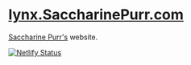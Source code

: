 # [lynx.SaccharinePurr.com](https://lynx.saccharinepurr.com/)
[Saccharine Purr's](https://saccharinepurr.com/) website.

[![Netlify Status](https://api.netlify.com/api/v1/badges/648cd01a-3c1c-4be4-9e4f-ebbbc5cb1802/deploy-status)](https://app.netlify.com/sites/saccharinepurr-com/deploys)
